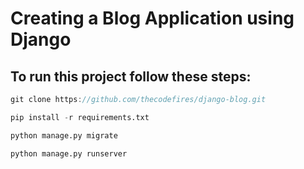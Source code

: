 # Creating a Blog Application using Django


## To run this project follow these steps:
```javascript
git clone https://github.com/thecodefires/django-blog.git
```
```python
pip install -r requirements.txt
```
```python
python manage.py migrate
```
```python
python manage.py runserver
```
